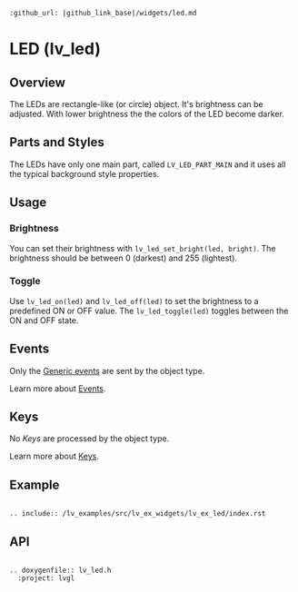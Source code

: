 ```eval_rst
:github_url: |github_link_base|/widgets/led.md
```
# LED (lv_led)

## Overview

The LEDs are rectangle-like (or circle) object. It's brightness can be adjusted. With lower brightness the the colors of the LED become darker.

## Parts and Styles
The LEDs have only one main part, called `LV_LED_PART_MAIN` and it uses all the typical background style properties.


## Usage

### Brightness
You can set their brightness with `lv_led_set_bright(led, bright)`. The brightness should be between 0 (darkest) and 255 (lightest).

### Toggle
Use `lv_led_on(led)` and `lv_led_off(led)` to set the brightness to a predefined ON or OFF value. The `lv_led_toggle(led)` toggles between the ON and OFF state.

## Events
Only the [Generic events](/overview/event.html#generic-events) are sent by the object type.

Learn more about [Events](/overview/event).

## Keys
No *Keys* are processed by the object type.

Learn more about [Keys](/overview/indev).

## Example

```eval_rst

.. include:: /lv_examples/src/lv_ex_widgets/lv_ex_led/index.rst

```

## API 

```eval_rst

.. doxygenfile:: lv_led.h
  :project: lvgl
        
```
